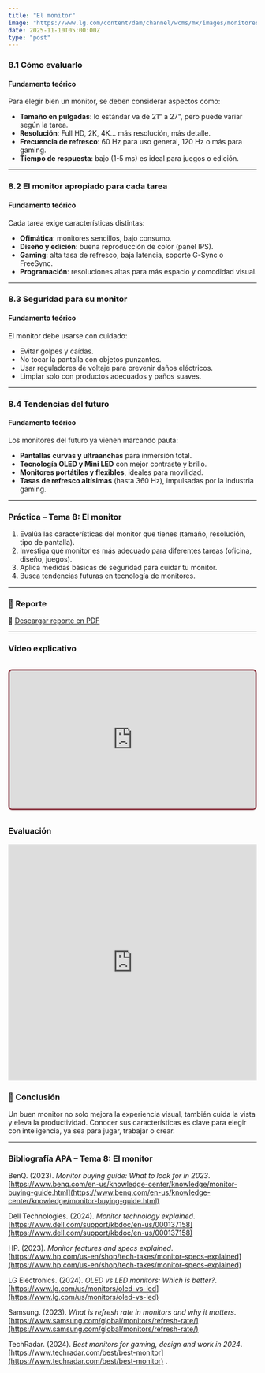 ```yaml
---
title: "El monitor"
image: "https://www.lg.com/content/dam/channel/wcms/mx/images/monitores/27gs50f-b/gallery/ultragear-27gs50f-gallery-01-2010.jpg/_jcr_content/renditions/thum-1600x1062.jpeg"
date: 2025-11-10T05:00:00Z
type: "post"
---
```

### 8.1 Cómo evaluarlo

#### Fundamento teórico
Para elegir bien un monitor, se deben considerar aspectos como:
- **Tamaño en pulgadas**: lo estándar va de 21" a 27", pero puede variar según la tarea.
- **Resolución**: Full HD, 2K, 4K... más resolución, más detalle.
- **Frecuencia de refresco**: 60 Hz para uso general, 120 Hz o más para gaming.
- **Tiempo de respuesta**: bajo (1-5 ms) es ideal para juegos o edición.

---

### 8.2 El monitor apropiado para cada tarea

#### Fundamento teórico
Cada tarea exige características distintas:
- **Ofimática**: monitores sencillos, bajo consumo.
- **Diseño y edición**: buena reproducción de color (panel IPS).
- **Gaming**: alta tasa de refresco, baja latencia, soporte G-Sync o FreeSync.
- **Programación**: resoluciones altas para más espacio y comodidad visual.

---

### 8.3 Seguridad para su monitor

#### Fundamento teórico
El monitor debe usarse con cuidado:
- Evitar golpes y caídas.
- No tocar la pantalla con objetos punzantes.
- Usar reguladores de voltaje para prevenir daños eléctricos.
- Limpiar solo con productos adecuados y paños suaves.

---

### 8.4 Tendencias del futuro

#### Fundamento teórico
Los monitores del futuro ya vienen marcando pauta:
- **Pantallas curvas y ultraanchas** para inmersión total.
- **Tecnología OLED y Mini LED** con mejor contraste y brillo.
- **Monitores portátiles y flexibles**, ideales para movilidad.
- **Tasas de refresco altísimas** (hasta 360 Hz), impulsadas por la industria gaming.

---

### Práctica – Tema 8: El monitor

1. Evalúa las características del monitor que tienes (tamaño, resolución, tipo de pantalla).
2. Investiga qué monitor es más adecuado para diferentes tareas (oficina, diseño, juegos).
3. Aplica medidas básicas de seguridad para cuidar tu monitor.
4. Busca tendencias futuras en tecnología de monitores.

---

### 📄 Reporte

📎 [Descargar reporte en PDF](./reportes/actualizar_equipo.pdf)

---

### Video explicativo
<div class="video-wrapper">
  <div class="video-container">
    <iframe
      src="https://www.youtube.com/embed/W3Ndg0ttj6s"
      frameborder="0"
      allow="accelerometer; autoplay; clipboard-write; encrypted-media; gyroscope; picture-in-picture"
      allowfullscreen
    ></iframe>
  </div>
</div>

<style>
  .video-wrapper {
    max-width: 800px;
    margin: 2rem auto;
    border: 3px solid #8e3b46; 
    border-radius: 0.5rem; 
    overflow: hidden;
    box-shadow: 0 1px 3px rgba(0,0,0,0.1); /* Sombra suave */
  }

  .video-container {
    position: relative;
    padding-bottom: 56.25%; /* Relación 16:9 */
    height: 0;
    overflow: hidden;
  }

  .video-container iframe {
    position: absolute;
    top: 0;
    left: 0;
    width: 100%;
    height: 100%;
  }
</style>


### Evaluación
<iframe width="640px" height="480px" src="https://forms.office.com/Pages/ResponsePage.aspx?id=gsNAcvN36kKVdjcJfbNi0FCkw5CfzlBNhis-3McxiZlURTI3SUFUT0pPSUlDM0dCU0I2WTFYUUlFMi4u&embed=true" frameborder="0" marginwidth="0" marginheight="0" style="border: none; max-width:100%; max-height:100vh" allowfullscreen webkitallowfullscreen mozallowfullscreen msallowfullscreen> </iframe>

### 🧾 Conclusión

Un buen monitor no solo mejora la experiencia visual, también cuida la vista y eleva la productividad. Conocer sus características es clave para elegir con inteligencia, ya sea para jugar, trabajar o crear.

---

### **Bibliografía APA – Tema 8: El monitor**

BenQ. (2023). *Monitor buying guide: What to look for in 2023*. [https://www.benq.com/en-us/knowledge-center/knowledge/monitor-buying-guide.html](https://www.benq.com/en-us/knowledge-center/knowledge/monitor-buying-guide.html)

Dell Technologies. (2024). *Monitor technology explained*. [https://www.dell.com/support/kbdoc/en-us/000137158](https://www.dell.com/support/kbdoc/en-us/000137158)

HP. (2023). *Monitor features and specs explained*. [https://www.hp.com/us-en/shop/tech-takes/monitor-specs-explained](https://www.hp.com/us-en/shop/tech-takes/monitor-specs-explained)

LG Electronics. (2024). *OLED vs LED monitors: Which is better?*. [https://www.lg.com/us/monitors/oled-vs-led](https://www.lg.com/us/monitors/oled-vs-led)

Samsung. (2023). *What is refresh rate in monitors and why it matters*. [https://www.samsung.com/global/monitors/refresh-rate/](https://www.samsung.com/global/monitors/refresh-rate/)

TechRadar. (2024). *Best monitors for gaming, design and work in 2024*. [https://www.techradar.com/best/best-monitor](https://www.techradar.com/best/best-monitor)
.
